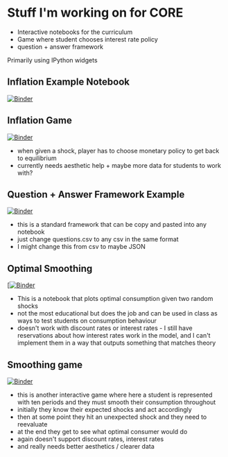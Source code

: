 # Stuff I'm working on for CORE


* Interactive notebooks for the curriculum
* Game where student chooses interest rate policy
* question + answer framework


Primarily using IPython widgets
## Inflation Example Notebook
[![Binder](https://mybinder.org/badge_logo.svg)](https://mybinder.org/v2/gh/NevadaM/CORE-stuff/main?urlpath=voila%2Frender%2Finteractivepolicy.ipynb)


## Inflation Game
[![Binder](https://mybinder.org/badge_logo.svg)](https://mybinder.org/v2/gh/NevadaM/CORE-stuff/main?urlpath=voila%2Frender%2Fgame.ipynb)
* when given a shock, player has to choose monetary policy to get back to equilibrium
* currently needs aesthetic help + maybe more data for students to work with?

## Question + Answer Framework Example
[![Binder](https://mybinder.org/badge_logo.svg)](https://mybinder.org/v2/gh/NevadaM/CORE-stuff/main?urlpath=voila%2Frender%2Fquestions.ipynb)
* this is a standard framework that can be copy and pasted into any notebook
* just change questions.csv to any csv in the same format
* I might change this from csv to maybe JSON


## Optimal Smoothing
[[![Binder](https://mybinder.org/badge_logo.svg)](https://mybinder.org/v2/gh/NevadaM/CORE-stuff/main?urlpath=voila%2Frender%2Fsmoothing.ipynb)
* This is a notebook that plots optimal consumption given two random shocks
* not the most educational but does the job and can be used in class as ways to test students on consumption behaviour
* doesn't work with discount rates or interest rates - I still have reservations about how interest rates work in the model, and I can't implement them in a way that outputs something that matches theory

## Smoothing game
[![Binder](https://mybinder.org/badge_logo.svg)](https://mybinder.org/v2/gh/NevadaM/CORE-stuff/main?urlpath=voila%2Frender%2Fsmoothinggame.ipynb)
* this is another interactive game where here a student is represented with ten periods and they must smooth their consumption throughout
* initially they know their expected shocks and act accordingly
* then at some point they hit an unexpected shock and they need to reevaluate
* at the end they get to see what optimal consumer would do
* again doesn't support discount rates, interest rates
* and really needs better aesthetics / clearer data


